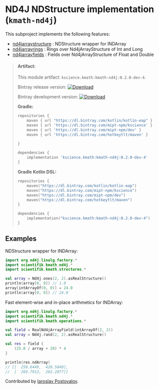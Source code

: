 # ND4J NDStructure implementation (`kmath-nd4j`)

This subproject implements the following features:

 - [nd4jarraystructure](src/commonMain/kotlin/kscience/kmath/operations/Algebra.kt) : NDStructure wrapper for INDArray
 - [nd4jarrayrings](src/commonMain/kotlin/kscience/kmath/structures/NDStructure.kt) : Rings over Nd4jArrayStructure of Int and Long
 - [nd4jarrayfields](src/commonMain/kotlin/kscience/kmath/structures/Buffers.kt) : Fields over Nd4jArrayStructure of Float and Double


> #### Artifact:
>
> This module artifact: `kscience.kmath:kmath-nd4j:0.2.0-dev-4`.
>
> Bintray release version:        [ ![Download](https://api.bintray.com/packages/mipt-npm/kscience/kmath-nd4j/images/download.svg) ](https://bintray.com/mipt-npm/kscience/kmath-nd4j/_latestVersion)
>
> Bintray development version:    [ ![Download](https://api.bintray.com/packages/mipt-npm/dev/kmath-nd4j/images/download.svg) ](https://bintray.com/mipt-npm/dev/kmath-nd4j/_latestVersion)
>
> **Gradle:**
>
> ```gradle
> repositories {
>     maven { url "https://dl.bintray.com/kotlin/kotlin-eap" }
>     maven { url 'https://dl.bintray.com/mipt-npm/kscience' }
>     maven { url 'https://dl.bintray.com/mipt-npm/dev' }
>     maven { url 'https://dl.bintray.com/hotkeytlt/maven' }
> 
> }
> 
> dependencies {
>     implementation 'kscience.kmath:kmath-nd4j:0.2.0-dev-4'
> }
> ```
> **Gradle Kotlin DSL:**
>
> ```kotlin
> repositories {
>     maven("https://dl.bintray.com/kotlin/kotlin-eap")
>     maven("https://dl.bintray.com/mipt-npm/kscience")
>     maven("https://dl.bintray.com/mipt-npm/dev")
>     maven("https://dl.bintray.com/hotkeytlt/maven")
> }
> 
> dependencies {
>     implementation("kscience.kmath:kmath-nd4j:0.2.0-dev-4")
> }
> ```

## Examples

NDStructure wrapper for INDArray:

```kotlin
import org.nd4j.linalg.factory.*
import scientifik.kmath.nd4j.*
import scientifik.kmath.structures.*

val array = Nd4j.ones(2, 2).asRealStructure()
println(array[0, 0]) // 1.0
array[intArrayOf(0, 0)] = 24.0
println(array[0, 0]) // 24.0
```

Fast element-wise and in-place arithmetics for INDArray:

```kotlin
import org.nd4j.linalg.factory.*
import scientifik.kmath.nd4j.*
import scientifik.kmath.operations.*

val field = RealNd4jArrayField(intArrayOf(2, 2))
val array = Nd4j.rand(2, 2).asRealStructure()

val res = field {
    (25.0 / array + 20) * 4
}

println(res.ndArray)
// [[  250.6449,  428.5840], 
//  [  269.7913,  202.2077]]
```

Contributed by [Iaroslav Postovalov](https://github.com/CommanderTvis).
